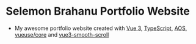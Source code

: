 # Selemon Brahanu Portfolio Website

- My awesome portfolio website created with [Vue 3](https://vuejs.org), [TypeScript](https://www.typescriptlang.org), [AOS](https://michalsnik.github.io/aos), [vueuse/core](https://vueuse.org) and [vue3-smooth-scroll](https://www.npmjs.com/package/vue3-smooth-scroll)